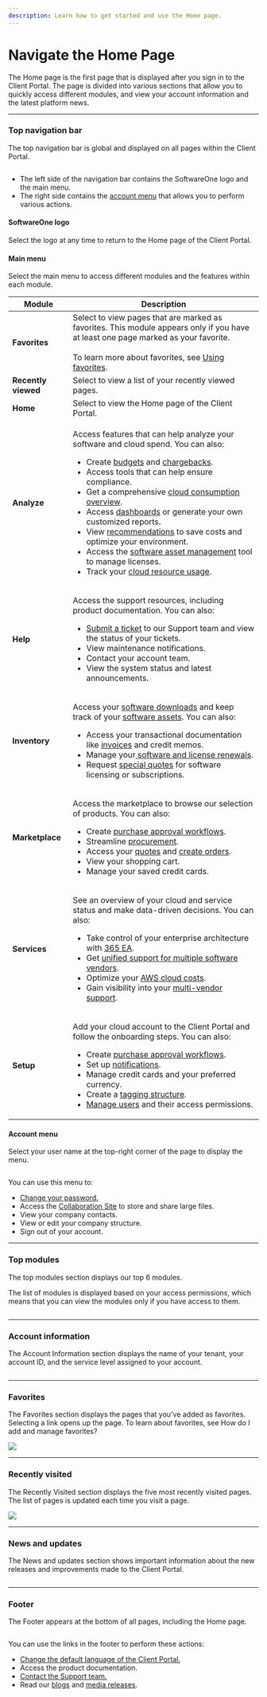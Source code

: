 ```yaml
---
description: Learn how to get started and use the Home page.
---
```


# Navigate the Home Page

The Home page is the first page that is displayed after you sign in to the Client Portal. The page is divided into various sections that allow you to quickly access different modules, and view your account information and the latest platform news.&#x20;

***

### Top navigation bar

The top navigation bar is global and displayed on all pages within the Client Portal.

<div align="left">

<figure><img src="../.gitbook/assets/image (40) (1) (1) (1) (1).png" alt=""><figcaption></figcaption></figure>

</div>

* The left side of the navigation bar contains the SoftwareOne logo and the main menu.
* The right side contains the [account menu](navigate-the-home-page.md#your-profile-menu) that allows you to perform various actions.

#### SoftwareOne logo

Select the logo at any time to return to the Home page of the Client Portal.

#### Main menu

Select the main menu to access different modules and the features within each module.&#x20;

<table data-full-width="false"><thead><tr><th>Module</th><th>Description</th></tr></thead><tbody><tr><td><strong>Favorites</strong></td><td>Select to view pages that are marked as favorites. This module appears only if you have at least one page marked as your favorite.<br><br>To learn more about favorites, see <a href="../account-management/manage-favorites.md">Using favorites</a>.</td></tr><tr><td><strong>Recently viewed</strong></td><td>Select to view a list of your recently viewed pages.</td></tr><tr><td><strong>Home</strong></td><td>Select to view the Home page of the Client Portal.</td></tr><tr><td><strong>Analyze</strong></td><td><p>Access features that can help analyze your software and cloud spend. You can also:</p><ul><li>Create <a href="../spend-management/budgets/working-with-budgets.md">budgets</a> and <a href="../spend-management/chargebacks/working-with-chargebacks.md">chargebacks</a>.</li><li>Access tools that can help ensure compliance.</li><li>Get a comprehensive <a href="broken-reference">cloud consumption overview</a>.</li><li>Access <a href="../dashboards/about-dashboards/">dashboards</a> or generate your own customized reports.</li><li>View <a href="../spend-management/recommendations/">recommendations</a> to save costs and optimize your environment.</li><li>Access the <a href="broken-reference">software asset management</a> tool to manage licenses.</li><li>Track your <a href="../analytics-and-reports/cloud-utilization/">cloud resource usage</a>.</li></ul></td></tr><tr><td><strong>Help</strong></td><td><p>Access the support resources, including product documentation. You can also:</p><ul><li><a href="../help-and-support/getting-support.md">Submit a ticket</a> to our Support team and view the status of your tickets.</li><li>View maintenance notifications. </li><li>Contact your account team.</li><li>View the system status and latest announcements.</li></ul></td></tr><tr><td><strong>Inventory</strong></td><td><p>Access your <a href="../cloud-marketplace/software-downloads/">software downloads</a> and keep track of your <a href="../administration/software-assets/manage-software-assets-and-financial-transactions.md">software assets</a>. You can also:</p><ul><li>Access your transactional documentation like <a href="../cloud-marketplace/orders-and-invoices/view-invoices.md">invoices</a> and credit memos.</li><li>Manage your<a href="../cloud-marketplace/renewal-manager/"> software and license renewals</a>.</li><li>Request <a href="broken-reference">special quotes</a> for software licensing or subscriptions.</li></ul></td></tr><tr><td><strong>Marketplace</strong></td><td><p>Access the marketplace to browse our selection of products. You can also:</p><ul><li>Create <a href="broken-reference">purchase approval workflows</a>.</li><li>Streamline <a href="../cloud-marketplace/procurement-workbench/view-software-transactions.md">procurement</a>.</li><li>Access your <a href="../cloud-marketplace/orders-and-invoices/create-and-view-orders.md">quotes</a> and <a href="../cloud-marketplace/orders-and-invoices/create-and-view-orders.md">create orders</a>.</li><li>View your shopping cart.</li><li>Manage your saved credit cards.</li></ul></td></tr><tr><td><strong>Services</strong></td><td><p>See an overview of your cloud and service status and make data-driven decisions. You can also:</p><ul><li>Take control of your enterprise architecture with <a href="../dashboards/about-dashboards/365-ea-+-unified-support-dashboard.md">365 EA</a>.</li><li>Get <a href="broken-reference">unified support for multiple software vendors</a>.</li><li>Optimize your <a href="../dashboards/about-dashboards/simple-for-aws-dashboard.md">AWS cloud costs</a>.</li><li>Gain visibility into your <a href="../dashboards/about-dashboards/unified-support-for-multi-vendor-dashboard.md">multi-vendor support</a>.</li></ul></td></tr><tr><td><strong>Setup</strong></td><td><p>Add your cloud account to the Client Portal and follow the onboarding steps. You can also:</p><ul><li>Create <a href="broken-reference">purchase approval workflows</a>.</li><li>Set up <a href="broken-reference">notifications</a>.</li><li>Manage credit cards and your preferred currency.</li><li>Create a <a href="../spend-management/tags-and-resources/defining-tags-and-managing-resources.md">tagging structure</a>.</li><li><a href="../administration/user-management/manage-users-and-permissions.md">Manage users</a> and their access permissions.</li></ul></td></tr></tbody></table>

#### Account menu

Select your user name at the top-right corner of the page to display the menu.&#x20;

<div align="left">

<figure><img src="../.gitbook/assets/image (39) (1) (1) (1) (1).png" alt=""><figcaption></figcaption></figure>

</div>

You can use this menu to:

* [Change your password.](../account-management/reset-or-change-password.md)
* Access the [Collaboration Site](../administration/collaboration-site/working-with-collaboration-site.md) to store and share large files.
* View your company contacts.
* View or edit your company structure.&#x20;
* Sign out of your account.

***

### Top modules

The top modules section displays our top 6 modules.&#x20;

The list of modules is displayed based on your access permissions, which means that you can view the modules only if you have access to them.

<div align="left">

<figure><img src="../.gitbook/assets/image (38) (1) (1) (1) (1).png" alt=""><figcaption></figcaption></figure>

</div>

***

### Account information <a href="#account-information" id="account-information"></a>

The Account Information section displays the name of your tenant, your account ID, and the service level assigned to your account.

<div align="left">

<figure><img src="../.gitbook/assets/image (37) (1) (1) (1) (1).png" alt=""><figcaption></figcaption></figure>

</div>

***

### Favorites

The Favorites section displays the pages that you've added as favorites. Selecting a link opens up the page. To learn about favorites, see How do I add and manage favorites?

![](<../.gitbook/assets/image (36) (1) (1) (1) (1).png>)

***

### Recently visited <a href="#recently-visited" id="recently-visited"></a>

The Recently Visited section displays the five most recently visited pages. The list of pages is updated each time you visit a page.

![](<../.gitbook/assets/image (35) (1) (1) (1) (1).png>)

***

### News and updates <a href="#news-and-updates" id="news-and-updates"></a>

The News and updates section shows important information about the new releases and improvements made to the Client Portal.

<figure><img src="../.gitbook/assets/image (34) (1) (1) (1) (1).png" alt=""><figcaption></figcaption></figure>

***

### Footer

The Footer appears at the bottom of all pages, including the Home page.

<figure><img src="../.gitbook/assets/image (33) (1) (1) (1) (1).png" alt=""><figcaption></figcaption></figure>

You can use the links in the footer to perform these actions:

* [Change the default language of the Client Portal.](../account-management/change-language-settings.md)
* Access the product documentation.
* [Contact the Support team.](../help-and-support/getting-support.md)
* Read our [blogs](https://www.softwareone.com/en/blog/articles) and [media releases](https://www.softwareone.com/en/media-releases).
